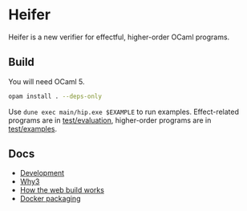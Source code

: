 # Heifer 

Heifer is a new verifier for effectful, higher-order OCaml programs.

## Build

You will need OCaml 5.

```sh
opam install . --deps-only
```

Use `dune exec main/hip.exe $EXAMPLE` to run examples. Effect-related programs are in [test/evaluation](test/evaluation), higher-order programs are in [test/examples](test/examples).

## Docs

- [Development](docs/development.md)
- [Why3](docs/why3.md)
- [How the web build works](docs/web.md)
- [Docker packaging](docs/docker.md)

